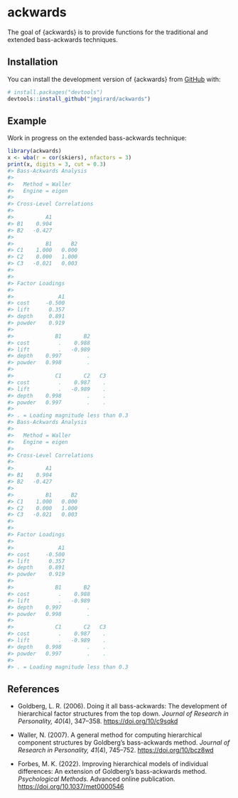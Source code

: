 
<!-- README.md is generated from README.Rmd. Please edit that file -->

# ackwards

<!-- badges: start -->
<!-- badges: end -->

The goal of {ackwards} is to provide functions for the traditional and
extended bass-ackwards techniques.

## Installation

You can install the development version of {ackwards} from
[GitHub](https://github.com/) with:

``` r
# install.packages("devtools")
devtools::install_github("jmgirard/ackwards")
```

## Example

Work in progress on the extended bass-ackwards technique:

``` r
library(ackwards)
x <- wba(r = cor(skiers), nfactors = 3)
print(x, digits = 3, cut = 0.3)
#> Bass-Ackwards Analysis
#> 
#>   Method = Waller
#>   Engine = eigen
#> 
#> Cross-Level Correlations
#> 
#>          A1
#> B1    0.904
#> B2   -0.427
#> 
#>          B1      B2
#> C1    1.000   0.000
#> C2    0.000   1.000
#> C3   -0.021   0.003
#> 
#> 
#> Factor Loadings
#> 
#>              A1
#> cost     -0.500
#> lift      0.357
#> depth     0.891
#> powder    0.919
#> 
#>             B1       B2
#> cost         .    0.988
#> lift         .   -0.989
#> depth    0.997        .
#> powder   0.998        .
#> 
#>             C1       C2   C3
#> cost         .    0.987    .
#> lift         .   -0.989    .
#> depth    0.998        .    .
#> powder   0.997        .    .
#> 
#> . = Loading magnitude less than 0.3
#> Bass-Ackwards Analysis
#> 
#>   Method = Waller
#>   Engine = eigen
#> 
#> Cross-Level Correlations
#> 
#>          A1
#> B1    0.904
#> B2   -0.427
#> 
#>          B1      B2
#> C1    1.000   0.000
#> C2    0.000   1.000
#> C3   -0.021   0.003
#> 
#> 
#> Factor Loadings
#> 
#>              A1
#> cost     -0.500
#> lift      0.357
#> depth     0.891
#> powder    0.919
#> 
#>             B1       B2
#> cost         .    0.988
#> lift         .   -0.989
#> depth    0.997        .
#> powder   0.998        .
#> 
#>             C1       C2   C3
#> cost         .    0.987    .
#> lift         .   -0.989    .
#> depth    0.998        .    .
#> powder   0.997        .    .
#> 
#> . = Loading magnitude less than 0.3
```

## References

- Goldberg, L. R. (2006). Doing it all bass-ackwards: The development of
  hierarchical factor structures from the top down. *Journal of Research
  in Personality, 40*(4), 347–358. <https://doi.org/10/c9sqkd>

- Waller, N. (2007). A general method for computing hierarchical
  component structures by Goldberg’s bass-ackwards method. *Journal of
  Research in Personality, 41*(4), 745–752. <https://doi.org/10/bcz8wd>

- Forbes, M. K. (2022). Improving hierarchical models of individual
  differences: An extension of Goldberg’s bass-ackwards method.
  *Psychological Methods.* Advanced online publication.
  <https://doi.org/10.1037/met0000546>
